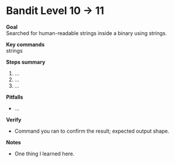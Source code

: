 # Bandit Level 10 → 11

**Goal**  
Searched for human-readable strings inside a binary using strings.

**Key commands**  
strings

**Steps summary**  
1. …
2. …
3. …

**Pitfalls**  
- …

**Verify**  
- Command you ran to confirm the result; expected output shape.

**Notes**  
- One thing I learned here.
